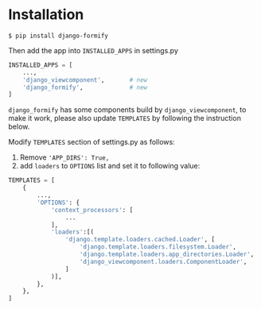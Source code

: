# Installation

```shell
$ pip install django-formify
```

Then add the app into `INSTALLED_APPS` in settings.py

```python
INSTALLED_APPS = [
    ...,
    'django_viewcomponent',       # new
    'django_formify',             # new
]
```

`django_formify` has some components build by `django_viewcomponent`, to make it work, please also update `TEMPLATES` by following the instruction below.

Modify `TEMPLATES` section of settings.py as follows:

1. Remove `'APP_DIRS': True,`
2. add `loaders` to `OPTIONS` list and set it to following value:

```python
TEMPLATES = [
    {
        ...,
        'OPTIONS': {
            'context_processors': [
                ...
            ],
            'loaders':[(
                'django.template.loaders.cached.Loader', [
                    'django.template.loaders.filesystem.Loader',
                    'django.template.loaders.app_directories.Loader',
                    'django_viewcomponent.loaders.ComponentLoader',
                ]
            )],
        },
    },
]
```
